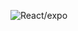 ![React/expo](https://assets-global.website-files.com/6046919f8276b876330735e2/60611ac6cb0550e924df1429_react-native-expo-detach.png)
